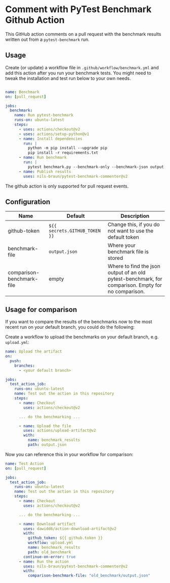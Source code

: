 # Comment with PyTest Benchmark Github Action

This GitHub action comments on a pull request with the benchmark results written out from a `pytest-benchmark` run.

## Usage

Create (or update) a workflow file in `.github/workflow/benchmark.yml`
and add this action after you run your benchmark tests.
You might need to tweak the installation and test run below to your own needs.

```yaml

name: Benchmark
on: [pull_request]

jobs:
  benchmark:
    name: Run pytest-benchmark
    runs-on: ubuntu-latest
    steps:
      - uses: actions/checkout@v2
      - uses: actions/setup-python@v1
      - name: Install dependencies
        run: |
          python -m pip install --upgrade pip
          pip install -r requirements.txt
      - name: Run benchmark
        run: |
          pytest benchmark.py --benchmark-only --benchmark-json output.json
      - name: Publish results
        uses: nils-braun/pytest-benchmark-commenter@v2
```

The github action is only supported for pull request events.

## Configuration

| Name | Default | Description |
|------|---------|-------------|
| github-token | `${{ secrets.GITHUB_TOKEN }}` | Change this, if you do not want to use the default token |
| benchmark-file | `output.json` | Where your benchmark file is stored |
| comparison-benchmark-file | empty | Where to find the json output of an old pytest-benchmark, for comparison. Empty for no comparison. |

## Usage for comparison

If you want to compare the results of the benchmarks now to the most recent run on your default branch, you could do the following:

Create a workflow to upload the benchmarks on your default branch, e.g. `upload.yml`:

```yaml
name: Upload the artifact
on:
  push:
    branches:
      - <your default branch>

jobs:
  test_action_job:
    runs-on: ubuntu-latest
    name: Test out the action in this repository
    steps:
      - name: Checkout
        uses: actions/checkout@v2

      ... do the benchmarking ...

      - name: Upload the file
        uses: actions/upload-artifact@v2
        with:
          name: benchmark_results
          path: output.json
```

Now you can reference this in your workflow for comparison:

```yaml
name: Test Action
on: [pull_request]

jobs:
  test_action_job:
    runs-on: ubuntu-latest
    name: Test out the action in this repository
    steps:
      - name: Checkout
        uses: actions/checkout@v2

      ... do the benchmarking ...

      - name: Download artifact
        uses: dawidd6/action-download-artifact@v2
        with:
          github_token: ${{ github.token }}
          workflow: upload.yml
          name: benchmark_results
          path: old_benchmark
        continue-on-error: true
      - name: Run the action
        uses: nils-braun/pytest-benchmark-commenter@v2
        with:
          comparison-benchmark-file: "old_benchmark/output.json"
```